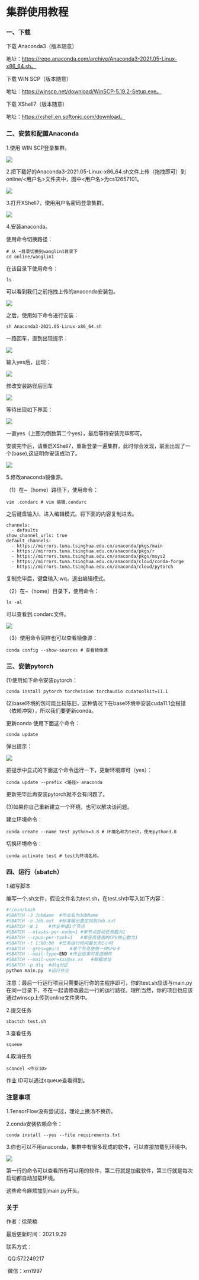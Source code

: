 # 集群使用教程

### 一、下载

下载 Anaconda3（版本随意）

地址：https://repo.anaconda.com/archive/Anaconda3-2021.05-Linux-x86_64.sh。

下载 WIN SCP（版本随意）

地址：https://winscp.net/download/WinSCP-5.19.2-Setup.exe。

下载 XShell7（版本随意）

地址：https://xshell.en.softonic.com/download。

### 二、安装和配置Anaconda

1.使用 WIN SCP登录集群。

![](winscp登录界面.png)

2.把下载好的Anaconda3-2021.05-Linux-x86_64.sh文件上传（拖拽即可）到online/<用户名>文件夹中，图中<用户名>为cs12657101。

![](winscp拖拽界面.png)

3.打开XShell7，使用用户名密码登录集群。

![](xshell7登录界面.png)

4.安装anaconda。

使用命令切换路径：

```shell
# 从 ~目录切换到wanglin1目录下
cd online/wanglin1
```

在该目录下使用命令：

```shell
ls
```

可以看到我们之前拖拽上传的anaconda安装包。

![](ls显示界面.png)

之后，使用如下命令进行安装：

```shell
sh Anaconda3-2021.05-Linux-x86_64.sh
```

一路回车，直到出现提示：

![](yes.png)

输入yes后，出现：

![](enter.png)

修改安装路径后回车

![](修改安装路径.png)

等待出现如下界面：

![](123.png)

一直yes（上图为倒数第二个yes），最后等待安装完毕即可。

安装完毕后，请重启XShell7，重新登录一遍集群，此时你会发现，前面出现了一个(base),这证明你安装成功了。

![](anaconda安装完毕.png)

5.修改anaconda镜像源。

（1）在~（home）路径下，使用命令：

```shell
vim .condarc # vim 编辑.condarc
```

之后键盘输入i，进入编辑模式。将下面的内容复制进去。

```shell
channels:
  - defaults
show_channel_urls: true
default_channels:
  - https://mirrors.tuna.tsinghua.edu.cn/anaconda/pkgs/main
  - https://mirrors.tuna.tsinghua.edu.cn/anaconda/pkgs/r
  - https://mirrors.tuna.tsinghua.edu.cn/anaconda/pkgs/msys2
  - https://mirrors.tuna.tsinghua.edu.cn/anaconda/cloud/conda-forge
  - https://mirrors.tuna.tsinghua.edu.cn/anaconda/cloud/pytorch
```

复制完毕后，键盘输入:wq，退出编辑模式。

（2）在~（home）目录下，使用命令：

```shell
ls -al
```

可以查看到.condarc文件。

![](找到配置文件.png)

（3）使用命令同样也可以查看镜像源：

```shell
conda config --show-sources # 查看镜像源
```

### 三、安装pytorch

(1)使用如下命令安装pytorch：

```shell
conda install pytorch torchvision torchaudio cudatoolkit=11.1
```

(2)base环境的包可能比较陈旧，这种情况下在base环境中安装cuda11.1会报错（依赖冲突），所以我们要更新conda。

更新conda 使用下面这个命令：

```shell
conda update
```

弹出提示：

![](F:\Develop\Python\tri-net\集群使用教程\更新conda.png)

把提示中显式的下面这个命令运行一下，更新环境即可（yes）：

```shell
conda update --prefix <路径> anaconda
```

更新完毕后再安装pytorch就不会有问题了。

(3)如果你自己重新建立一个环境，也可以解决该问题。

建立环境命令：

```shell
conda create --name test python=3.8 # 环境名称为test，使用python3.8
```

切换环境命令：

```shell
conda activate test # test为环境名称。
```

### 四、运行（sbatch）

1.编写脚本

编写一个.sh文件，假设文件名为test.sh，在test.sh中写入如下内容：

```bash
#!/bin/bash
#SBATCH -J JobName	#作业名为JobName
#SBATCH -o Job.out	#标准输出重定向到Job.out
#SBATCH -N 1	#作业申请1个节点
#SBATCH --ntasks-per-node=1	#单节点启动任务数为1
#SBATCH --cpus-per-task=1	#单任务使用的CPU核心数为1
#SBATCH -t 1:00:00	#任务运行时间最长为1小时
#SBATCH --gres=gpu:1	#单个节点使用一块GPU卡
#SBATCH --mail-type=END	#作业结束时发送邮件
#SBATCH --mail-user=xxx@xx.xx	#邮箱地址
#SBATCH -p dlq	#dlq分区        
python main.py	#运行作业
```

注意：最后一行运行项目只需要运行你的主程序即可，你的test.sh应该与main.py在同一目录下，不在一起请修改最后一行的运行路径。理所当然，你的项目也应该通过winscp上传到online文件夹中。

2.提交任务

```shell
sbactch test.sh
```

3.查看任务

```shell
squeue
```

4.取消任务

```
scancel <作业ID>
```

作业 ID可以通过squeue查看得到。

### 注意事项

1.TensorFlow没有尝试过，理论上换汤不换药。

2.conda安装依赖命令：

```shell
conda install --yes --file requirements.txt
```

3.你也可以不用anaconda，集群中有很多现成的软件，可以直接加载到环境中。

![](moduleload.png)

第一行的命令可以查看所有可以用的软件，第二行就是加载软件，第三行就是每次启动都自动加载环境。

这些命令麻烦加到main.py开头。

### 关于

作者：徐荣楠

最后更新时间：2021.9.29

联系方式：

​	QQ:572249217

​	微信：xrn1997
